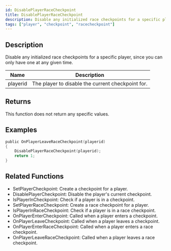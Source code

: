 ```yaml
---
id: DisablePlayerRaceCheckpoint
title: DisablePlayerRaceCheckpoint
description: Disable any initialized race checkpoints for a specific player, since you can only have one at any given time.
tags: ["player", "checkpoint", "racecheckpoint"]
---
```


<TagLinks />

## Description

Disable any initialized race checkpoints for a specific player, since you can only have one at any given time.

| Name     | Description                                       |
| -------- | ------------------------------------------------- |
| playerid | The player to disable the current checkpoint for. |

## Returns

This function does not return any specific values.

## Examples

```c
public OnPlayerLeaveRaceCheckpoint(playerid)
{
    DisablePlayerRaceCheckpoint(playerid);
    return 1;
}
```

## Related Functions

- SetPlayerCheckpoint: Create a checkpoint for a player.
- DisablePlayerCheckpoint: Disable the player's current checkpoint.
- IsPlayerInCheckpoint: Check if a player is in a checkpoint.
- SetPlayerRaceCheckpoint: Create a race checkpoint for a player.
- IsPlayerInRaceCheckpoint: Check if a player is in a race checkpoint.
- OnPlayerEnterCheckpoint: Called when a player enters a checkpoint.
- OnPlayerLeaveCheckpoint: Called when a player leaves a checkpoint.
- OnPlayerEnterRaceCheckpoint: Called when a player enters a race checkpoint.
- OnPlayerLeaveRaceCheckpoint: Called when a player leaves a race checkpoint.
